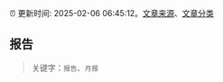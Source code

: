 :alarm_clock: 更新时间: 2025-02-06 06:45:12。[文章来源](/README.md)、[文章分类](/TAGS.md)

## 报告


> 关键字：`报告`、`月报`



